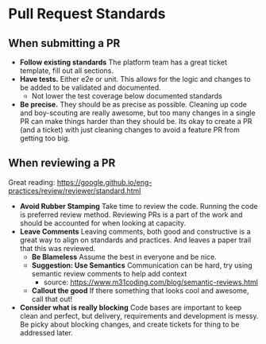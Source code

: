 # Pull Request Standards

## When submitting a PR

- **Follow existing standards** The platform team has a great ticket template, fill out all sections.
- **Have tests.** Either e2e or unit. This allows for the logic and changes to be added to be validated and documented.
  - Not lower the test coverage below documented standards
- **Be precise.** They should be as precise as possible. Cleaning up code and boy-scouting are really awesome, but too many changes in a single PR can make things harder than they should be. Its okay to create a PR (and a ticket) with just cleaning changes to avoid a feature PR from getting too big.

## When reviewing a PR

Great reading: <https://google.github.io/eng-practices/review/reviewer/standard.html>

- **Avoid Rubber Stamping** Take time to review the code. Running the code is preferred review method. Reviewing PRs is a part of the work and should be accounted for when looking at capacity.
- **Leave Comments** Leaving comments, both good and constructive is a great way to align on standards and practices. And leaves a paper trail that this was reviewed.
  - **Be Blameless** Assume the best in everyone and be nice.
  - **Suggestion: Use Semantics** Communication can be hard, try using semantic review comments to help add context
    - source: <https://www.m31coding.com/blog/semantic-reviews.html>
  - **Callout the good** If there something that looks cool and awesome, call that out! 
- **Consider what is really blocking** Code bases are important to keep clean and perfect, but delivery, requirements and development is messy. Be picky about blocking changes, and create tickets for thing to be addressed later.
